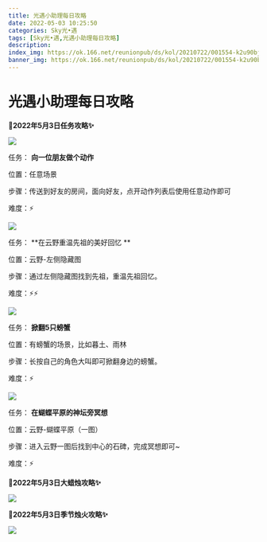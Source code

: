 ```yaml
---
title: 光遇小助理每日攻略
date: 2022-05-03 10:25:50
categories: Sky光•遇
tags: [Sky光•遇,光遇小助理每日攻略]
description: 
index_img: https://ok.166.net/reunionpub/ds/kol/20210722/001554-k2u90bj7ay.png?imageView&thumbnail=600x0&type=jpg
banner_img: https://ok.166.net/reunionpub/ds/kol/20210722/001554-k2u90bj7ay.png?imageView&thumbnail=600x0&type=jpg
---
```

# 光遇小助理每日攻略
**🎉2022年5月3日任务攻略✨**

![](https://ok.166.net/reunionpub/ds/kol/20220503/000538-rdtnc6fkms.png)

任务： **向一位朋友做个动作**

位置：任意场景

步骤：传送到好友的房间，面向好友，点开动作列表后使用任意动作即可

难度：⚡

  

![](https://ok.166.net/reunionpub/ds/kol/20220503/002649-owdazqlkng.png)

任务： **在云野重温先祖的美好回忆  **

位置：云野-左侧隐藏图

步骤：通过左侧隐藏图找到先祖，重温先祖回忆。

难度：⚡⚡

![](https://ok.166.net/reunionpub/ds/kol/20220503/000711-kt8oqjezp1.png)

任务： **掀翻5只螃蟹**

位置：有螃蟹的场景，比如暮土、雨林

步骤：长按自己的角色大叫即可掀翻身边的螃蟹。

难度：⚡

![](https://ok.166.net/reunionpub/ds/kol/20220503/000808-h53u1qd7lc.png)

任务： **在蝴蝶平原的神坛旁冥想**

位置：云野-蝴蝶平原（一图）

步骤：进入云野一图后找到中心的石碑，完成冥想即可~

难度：⚡

 **🎉2022年5月3日大蜡烛攻略✨**

![](https://ok.166.net/reunionpub/ds/kol/20220503/002707-dqij3y7ohs.png)

  

 **🎉2022年5月3日季节烛火攻略✨**

![](https://ok.166.net/reunionpub/ds/kol/20220503/001040-go27bej4l3.png)

  

  

